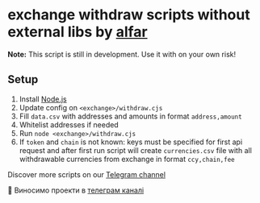 # exchange withdraw scripts without external libs by [alfar](https://t.me/+FozX3VZA0RIyNWY6)

**Note:** This script is still in development. Use it with on your own risk!

## Setup
1. Install [Node.js](https://nodejs.org/en/download)
1. Update config on `<exchange>/withdraw.cjs`
1. Fill `data.csv` with addresses and amounts in format `address,amount`
1. Whitelist addresses if needed
1. Run `node <exchange>/withdraw.cjs`
1. If `token` and `chain` is not known: keys must be specified for first api request and after first run script will create `currencies.csv` file with all withdrawable currencies from exchange in format `ccy,chain,fee`

Discover more scripts on our [Telegram channel](https://t.me/+FozX3VZA0RIyNWY6)

:star2: Виносимо проекти в [телеграм каналі](https://t.me/+FozX3VZA0RIyNWY6)
